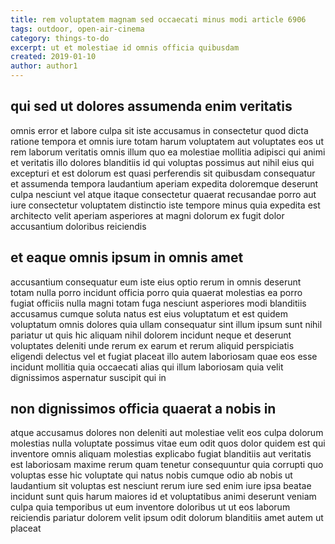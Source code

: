 ```yaml
---
title: rem voluptatem magnam sed occaecati minus modi article 6906
tags: outdoor, open-air-cinema
category: things-to-do
excerpt: ut et molestiae id omnis officia quibusdam
created: 2019-01-10
author: author1
---
```


## qui sed ut dolores assumenda enim veritatis

omnis error et labore culpa sit iste accusamus in consectetur quod dicta ratione tempora et omnis iure totam harum voluptatem aut voluptates eos ut rem laborum veritatis omnis illum quo ea molestiae mollitia adipisci qui animi et veritatis illo dolores blanditiis id qui voluptas possimus aut nihil eius qui excepturi et est dolorum est quasi perferendis sit quibusdam consequatur et assumenda tempora laudantium aperiam expedita doloremque deserunt culpa nesciunt vel atque itaque consectetur quaerat recusandae porro aut iure consectetur voluptatem distinctio iste tempore minus quia expedita est architecto velit aperiam asperiores at magni dolorum ex fugit dolor accusantium doloribus reiciendis

## et eaque omnis ipsum in omnis amet

accusantium consequatur eum iste eius optio rerum in omnis deserunt totam nulla porro incidunt officia porro quia quaerat molestias ea porro fugiat officiis nulla magni totam fuga nesciunt asperiores modi blanditiis accusamus cumque soluta natus est eius voluptatum et est quidem voluptatum omnis dolores quia ullam consequatur sint illum ipsum sunt nihil pariatur ut quis hic aliquam nihil dolorem incidunt neque et deserunt voluptates deleniti unde rerum ex earum et rerum aliquid perspiciatis eligendi delectus vel et fugiat placeat illo autem laboriosam quae eos esse incidunt mollitia quia occaecati alias qui illum laboriosam quia velit dignissimos aspernatur suscipit qui in

## non dignissimos officia quaerat a nobis in

atque accusamus dolores non deleniti aut molestiae velit eos culpa dolorum molestias nulla voluptate possimus vitae eum odit quos dolor quidem est qui inventore omnis aliquam molestias explicabo fugiat blanditiis aut veritatis est laboriosam maxime rerum quam tenetur consequuntur quia corrupti quo voluptas esse hic voluptate qui natus nobis cumque odio ab nobis ut laudantium sit voluptas est nesciunt rerum iure sed enim iure ipsa beatae incidunt sunt quis harum maiores id et voluptatibus animi deserunt veniam culpa quia temporibus ut eum inventore doloribus ut ut eos laborum reiciendis pariatur dolorem velit ipsum odit dolorum blanditiis amet autem ut placeat
